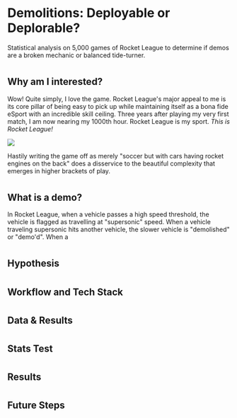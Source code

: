 # Demolitions: Deployable or Deplorable?
Statistical analysis on 5,000 games of Rocket League to determine if demos are a broken mechanic or balanced tide-turner. 
#
#
## Why am I interested?
Wow! Quite simply, I love the game.  Rocket League's major appeal to me is its core pillar of being easy to pick up while maintaining itself as a bona fide eSport with an incredible skill ceiling.  Three years after playing my very first match, I am now nearing my 1000th hour.  Rocket League is my sport.  _This is Rocket League!_


[![](http://img.youtube.com/vi/KNG7r1n6Jk8/0.jpg)](http://www.youtube.com/watch?v=KNG7r1n6Jk8 "Best Goal In RL History")

Hastily writing the game off as merely "soccer but with cars having rocket engines on the back" does a disservice to the beautiful complexity that emerges in higher brackets of play.  
#
## What is a demo?
In Rocket League, when a vehicle passes a high speed threshold, the vehicle is flagged as travelling at "supersonic" speed.  When a vehicle traveling supersonic hits another vehicle, the slower vehicle is "demolished" or "demo'd".  When a 


#
## Hypothesis
#
## Workflow and Tech Stack
#
## Data & Results
#
## Stats Test
#
## Results
#
## Future Steps
###